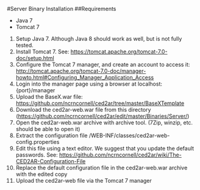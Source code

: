 #Server Binary Installation
##Requirements
- Java 7
- Tomcat 7

1. Setup Java 7. Although Java 8 should work as well, but is not fully tested.
2. Install Tomcat 7. See: https://tomcat.apache.org/tomcat-7.0-doc/setup.html
3. Configure the Tomcat 7 manager, and create an account to access it: http://tomcat.apache.org/tomcat-7.0-doc/manager-howto.html#Configuring_Manager_Application_Access
4. Login into the manager page using a browser at localhost:{port}/manager
5. Upload the BaseX.war file: https://github.com/ncrncornell/ced2ar/tree/master/BaseXTemplate
6. Download the ced2ar-web.war file from this directory (https://github.com/ncrncornell/ced2ar/edit/master/Binaries/Server/)
7. Open the ced2ar-web.war archive with archive tool. (7Zip, winzip, etc. should be able to open it)
8. Extract the configuration file  /WEB-INF/classes/ced2ar-web-config.properties
9. Edit this file using a text editor. We suggest that you update the default passwords. See: https://github.com/ncrncornell/ced2ar/wiki/The-CED2AR-Configuration-File
10. Replace the default configuration file in the ced2ar-web.war archive with the edited copy
11. Upload the ced2ar-web file via the Tomcat 7 manager
